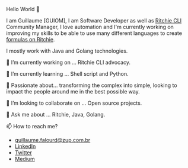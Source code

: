 Hello World 👋

I am Guillaume [GUIOM], I am Software Developer as well as [Ritchie CLI](https://github.com/ZupIT/ritchie-cli) Community Manager, I love automation and I'm currently working on improving my skills to be able to use many different languages to create [formulas on Ritchie](https://github.com/ZupIT/ritchie-formulas).

I mostly work with Java and Golang technologies.

🔭 I’m currently working on ... Ritchie CLI advocacy.

🌱 I’m currently learning ... Shell script and Python.

💯 Passionate about... transforming the complex into simple, looking to impact the people around me in the best possible way.

👯 I’m looking to collaborate on ... Open source projects.

💬 Ask me about ... Ritchie, Java, Golang.

📫 How to reach me?
- guillaume.falourd@zup.com.br
- [LinkedIn](https://www.linkedin.com/in/guillaumefalourd/)
- [Twitter](https://twitter.com/GuiFalourd)
- [Medium](https://medium.com/@guillaume.falourd)
